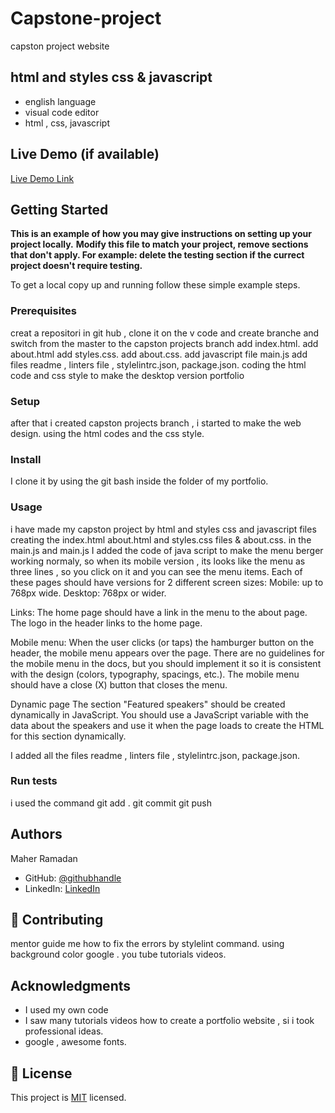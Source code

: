 # Capstone-project
capston project website
## html and styles css & javascript

- english language
- visual code editor
- html , css, javascript

## Live Demo (if available)

[Live Demo Link](https://www.loom.com/share/62041ade22fb41d29dfd46984d370bbc)


## Getting Started

**This is an example of how you may give instructions on setting up your project locally.**
**Modify this file to match your project, remove sections that don't apply. For example: delete the testing section if the currect project doesn't require testing.**


To get a local copy up and running follow these simple example steps.

### Prerequisites
creat a repositori in git hub , clone it on the v code and create branche and switch from the master to the capston projects branch
add index.html.
add about.html
add styles.css.
add about.css.
add javascript file main.js
add  files readme , linters file , stylelintrc.json, package.json.
coding the html code and css style to make the desktop version portfolio


### Setup
after that i created capston projects branch  , i started to make the web design.
using the html codes and the css style.

### Install
I clone it by using the git bash inside the folder of my portfolio.
### Usage
i have made my capston project by html and styles css and javascript files  creating the index.html about.html  and styles.css files & about.css.
in the main.js and main.js I added the code of java script to make the menu berger  working normaly, so when its mobile version , its looks like the menu as three lines , so you click on it and you can see the menu items.
Each of these pages should have versions for 2 different screen sizes:
Mobile: up to 768px wide.
Desktop: 768px or wider.

Links:
The home page should have a link in the menu to the about page.
The logo in the header links to the home page.

Mobile menu:
When the user clicks (or taps) the hamburger button on the header, the mobile menu appears over the page.
There are no guidelines for the mobile menu in the docs, but you should implement it so it is consistent with the design (colors, typography, spacings, etc.).
The mobile menu should have a close (X) button that closes the menu.

Dynamic page
The section "Featured speakers" should be created dynamically in JavaScript.
You should use a JavaScript variable with the data about the speakers and use it when the page loads to create the HTML for this section dynamically.

I added all the files readme , linters file , stylelintrc.json, package.json.
### Run tests
i used the command git add .
git commit
git push

## Authors

Maher Ramadan

- GitHub: [@githubhandle]()
- LinkedIn: [LinkedIn](https://www.linkedin.com/in/maher-ramadan-655623a4/)


## 🤝 Contributing

mentor guide me how to fix the errors by stylelint command.
using background color 
google .
you tube tutorials videos. 

## Acknowledgments

- I used my own code
- I saw many tutorials videos how to create a portfolio website , si i took  professional ideas.
- google , awesome fonts.

## 📝 License

This project is [MIT](./LICENSE) licensed.

